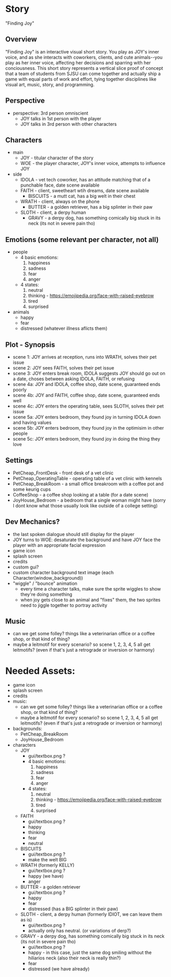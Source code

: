 # Story
"Finding Joy"


## Overview
"Finding Joy" is an interactive visual short story. You play as JOY's inner voice, and as she interacts with coworkers, clients, and cute animals--you play as her inner voice, affecting her decisions and sparring with her conciousness. This short story represents a vertical slice proof of concept that a team of students from SJSU can come together and actually ship a game with equal parts of work and effort, tying together disciplines like visual art, music, story, and programming.


## Perspective
- perspective: 3rd person omniscient
    - JOY talks in 1st person with the player
    - JOY talks in 3rd person with other characters


## Characters
- main
    - JOY - titular character of the story
    - WOE - the player character, JOY's inner voice, attempts to influence JOY
- side
    - IDOLA - vet tech coworker, has an attitude matching that of a punchable face, date scene available
    - FAITH - client, sweetheart wtih dreams, date scene available
        - BISCUITS - a mutt cat, has a big welt in their chest
    - WRATH - client, always on the phone
        - BUTTER - a golden retriever, has a big splinter in their paw
    - SLOTH - client, a derpy human
        - GRAVY - a derpy dog, has something comically big stuck in its neck (its not in severe pain tho)


## Emotions (some relevant per character, not all)
- people
    - 4 basic emotions:
        1. happiness
        2. sadness
        3. fear
        4. anger
    - 4 states:
        1. neutral
        2. thinking - https://emojipedia.org/face-with-raised-eyebrow
        3. tired
        4. surprised
- animals
    - happy
    - fear
    - distressed (whatever illness aflicts them)


## Plot - Synopsis
- scene 1: JOY arrives at reception, runs into WRATH, solves their pet issue
- scene 2: JOY sees FAITH, solves their pet issue
- scene 3: JOY enters break room, IDOLA suggests JOY should go out on a date, choses between asking IDOLA, FAITH, or refusing
- scene 4a: JOY and IDOLA, coffee shop, date scene, guaranteed ends poorly
- scene 4b: JOY and FAITH, coffee shop, date scene, guaranteed ends well
- scene 4c: JOY enters the operating table, sees SLOTH, solves their pet issue
- scene 5a: JOY enters bedroom, they found joy in turning IDOLA down and having values
- scene 5b: JOY enters bedroom, they found joy in the optimisim in other people
- scene 5c: JOY enters bedroom, they found joy in doing the thing they love


## Settings
- PetCheap_FrontDesk - front desk of a vet clinic
- PetCheap_OperatingTable - operating table of a vet clinic with kennels
- PetCheap_BreakRoom - a small office breakroom with a coffee pot and some keurig cups
- CoffeeShop - a coffee shop looking at a table (for a date scene)
- JoyHouse_Bedroom - a bedroom that a single woman might have (sorry I dont know what those usually look like outside of a college setting)


## Dev Mechanics?
- the last spoken dialogue should still display for the player
- JOY turns to WOE: desaturate the background and have JOY face the player with an appropriate facial expression
- game icon
- splash screen
- credits
- custom gui?
- custom character background text image (each Character(window_background))
- "wiggle" / "bounce" animation
    - every time a character talks, make sure the sprite wiggles to show they're doing something
    - when joy gets close to an animal and "fixes" them, the two sprites need to jiggle together to portray activity


## Music
- can we get some folley? things like a veterinarian office or a coffee shop, or that kind of thing?
- maybe a leitmotif for every scenario? so scene 1, 2, 3, 4, 5 all get leitmotifs? (even if that's just a retrograde or inversion or harmony)


# Needed Assets:
- game icon
- splash screen
- credits
- music:
    - can we get some folley? things like a veterinarian office or a coffee shop, or that kind of thing?
    - maybe a leitmotif for every scenario? so scene 1, 2, 3, 4, 5 all get leitmotifs? (even if that's just a retrograde or inversion or harmony)
- backgrounds:
    - PetCheap_BreakRoom
    - JoyHouse_Bedroom
- characters
    - JOY
        - gui/textbox.png ?
        - 4 basic emotions:
            1. happiness
            2. sadness
            3. fear
            4. anger
        - 4 states:
            1. neutral
            2. thinking - https://emojipedia.org/face-with-raised-eyebrow
            3. tired
            4. surprised
    - FAITH
        - gui/textbox.png ?
        - happy
        - thinking
        - fear
        - neutral
    - BISCUITS
        - gui/textbox.png ?
        - make the welt BIG
    - WRATH (formerly KELLY)
        - gui/textbox.png ?
        - happy (we have)
        - anger
    - BUTTER - a golden retriever
        - gui/textbox.png ?
        - happy
        - fear
        - distressed (has a BIG splinter in their paw)
    - SLOTH - client, a derpy human (formerly IDIOT, we can leave them as is)
        - gui/textbox.png ?
        - actually only has neutral. (or variations of derp?)
    - GRAVY - a derpy dog, has something comically big stuck in its neck (its not in severe pain tho)
        - gui/textbox.png ?
        - happy - in this case, just the same dog smiling without the hiliarios neck (also their neck is really thin?)
        - fear
        - distressed (we have already)

